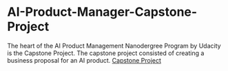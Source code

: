 # AI-Product-Manager-Capstone-Project
The heart of the AI Product Management Nanodergree Program by Udacity is the Capstone Project. The capstone project consisted of creating a business proposal for an AI product.
[Capstone Project](link)
